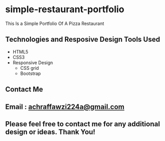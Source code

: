 # simple-restaurant-portfolio
This Is a Simple Portfolio Of A Pizza Restaurant

## Technologies and Resposive Design Tools Used
- HTML5
- CSS3
- Responsive Design
  - CSS grid
  - Bootstrap
  
## Contact Me
  ## Email : achraffawzi224a@gmail.com
 
## Please feel free to contact me for any additional design or ideas. Thank You!
